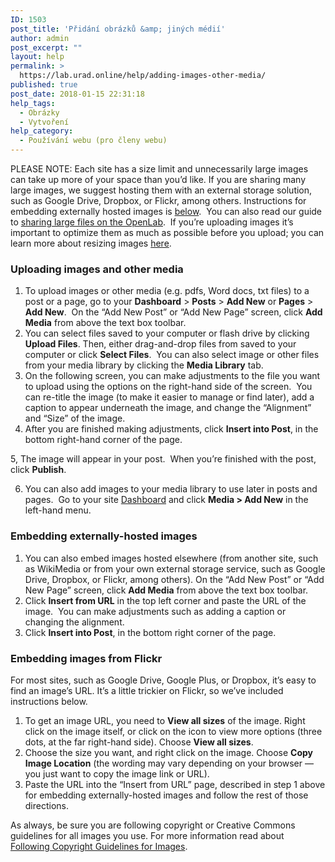 ```yaml
---
ID: 1503
post_title: 'Přidání obrázků &amp; jiných médií'
author: admin
post_excerpt: ""
layout: help
permalink: >
  https://lab.urad.online/help/adding-images-other-media/
published: true
post_date: 2018-01-15 22:31:18
help_tags:
  - Obrázky
  - Vytvoření
help_category:
  - Používání webu (pro členy webu)
---
```

PLEASE NOTE: Each site has a size limit and unnecessarily large images can take up more of your space than you’d like. If you are sharing many large images, we suggest hosting them with an external storage solution, such as Google Drive, Dropbox, or Flickr, among others. Instructions for embedding externally hosted images is <a href="https://lab.urad.online/help/adding-images-to-your-site/#embedding">below</a>.  You can also read our guide to <a href="https://lab.urad.online/help/sharing-large-files-on-the-openlab">sharing large files on the OpenLab</a>.  If you’re uploading images it’s important to optimize them as much as possible before you upload; you can learn more about resizing images <a href="https://lab.urad.online/openroad/2012/04/23/image-resizing-part-2/">here</a>.
<h3>Uploading images and other media</h3>
<ol>
 	<li>To upload images or other media (e.g. pdfs, Word docs, txt files) to a post or a page, go to your <strong>Dashboard</strong> &gt; <strong>Posts</strong> &gt; <strong>Add New</strong> or <strong>Pages</strong> &gt; <strong>Add New</strong>.  On the “Add New Post” or “Add New Page” screen, click <strong>Add Media</strong> from above the text box toolbar.</li>
 	<li>You can select files saved to your computer or flash drive by clicking <strong>Upload Files</strong>. Then, either drag-and-drop files from saved to your computer or click <strong>Select Files</strong>.  You can also select image or other files from your media library by clicking the <strong>Media Library</strong> tab.</li>
 	<li>On the following screen, you can make adjustments to the file you want to upload using the options on the right-hand side of the screen.  You can re-title the image (to make it easier to manage or find later), add a caption to appear underneath the image, and change the “Alignment” and “Size” of the image.</li>
 	<li>After you are finished making adjustments, click <strong>Insert into Post</strong>, in the bottom right-hand corner of the page.</li>
</ol>
5, The image will appear in your post.  When you’re finished with the post, click <strong>Publish</strong>.
<ol start="6">
 	<li>You can also add images to your media library to use later in posts and pages.  Go to your site <a href="https://lab.urad.online/help/what-is-the-site-dashboard/">Dashboard</a> and click <strong>Media &gt; Add New</strong> in the left-hand menu.</li>
</ol>
<h3>Embedding externally-hosted images</h3>
<ol>
 	<li>You can also embed images hosted elsewhere (from another site, such as WikiMedia or from your own external storage service, such as Google Drive, Dropbox, or Flickr, among others). On the “Add New Post” or “Add New Page” screen, click <strong>Add Media</strong> from above the text box toolbar.</li>
 	<li>Click <strong>Insert from URL</strong> in the top left corner and paste the URL of the image.  You can make adjustments such as adding a caption or changing the alignment.</li>
 	<li>Click <strong>Insert into Post</strong>, in the bottom right corner of the page.</li>
</ol>
<h3>Embedding images from Flickr</h3>
For most sites, such as Google Drive, Google Plus, or Dropbox, it’s easy to find an image’s URL. It’s a little trickier on Flickr, so we’ve included instructions below.
<ol>
 	<li>To get an image URL, you need to <strong>View all sizes</strong> of the image. Right click on the image itself, or click on the icon to view more options (three dots, at the far right-hand side). Choose <strong>View all sizes</strong>.</li>
 	<li>Choose the size you want, and right click on the image. Choose <strong>Copy Image Location</strong> (the wording may vary depending on your browser — you just want to copy the image link or URL).</li>
 	<li>Paste the URL into the “Insert from URL” page, described in step 1 above for embedding externally-hosted images and follow the rest of those directions.</li>
</ol>
As always, be sure you are following copyright or Creative Commons guidelines for all images you use. For more information read about <a href="https://lab.urad.online/help/following-copyright-guidelines-for-images/">Following Copyright Guidelines for Images</a>.